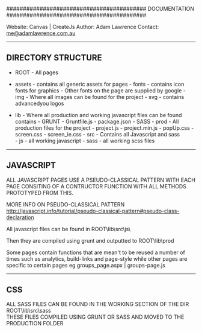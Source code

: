 ##########################################
DOCUMENTATION 
##########################################

Website:	Canvas | CreateJs
Author: 	Adam Lawrence
Contact: 	me@adamlawrence.com.au

------------------------------------------
DIRECTORY STRUCTURE 
------------------------------------------
- ROOT 	- All pages 

- assets - contains all generic assets for pages
		- fonts - contains icon fonts for graphics 
				- Other fonts on the page are supplied by google
		- img 	- Where all images can be found for the project
		- svg 	- contains advancedyou logos

- lib 	- Where all production and working javascript files can be found contains 
		- GRUNT - Gruntfile.js
				- package.json
		- SASS
		- prod - All production files for the project
				- project.js
				- project.min.js
				- popUp.css
				- screen.css
				- screen_ie.css
		- src 	- Contains all Javascript and sass 	
				- js
					- all working javascript
				- sass 
					- all working scss files

-------------------------------------------------------------
JAVASCRIPT
-------------------------------------------------------------

ALL JAVASCRIPT PAGES USE A PSEUDO-CLASSICAL PATTERN WITH EACH PAGE CONSITING OF 
A CONTRUCTOR FUNCTION WITH ALL METHODS PROTOTYPED FROM THIS.

MORE INFO ON PSEUDO-CLASSICAL PATTERN
http://javascript.info/tutorial/pseudo-classical-pattern#pseudo-class-declaration

All javascript files can be found in 	ROOT\lib\src\js\
	
Then they are compiled using grunt and outputted to ROOT\lib\prod

Some pages contain functions that are mean't to be reused a number of times such as analytics, 
build-links and page-style while other pages are specific to certain pages eg groups_page.aspx | groups-page.js

-------------------------------------------------------------
CSS
-------------------------------------------------------------

ALL SASS FILES CAN BE FOUND IN THE WORKING SECTION OF THE DIR ROOT\lib\src\sass\
THESE FILES COMPILED USING GRUNT OR SASS AND MOVED TO THE PRODUCTION FOLDER 

